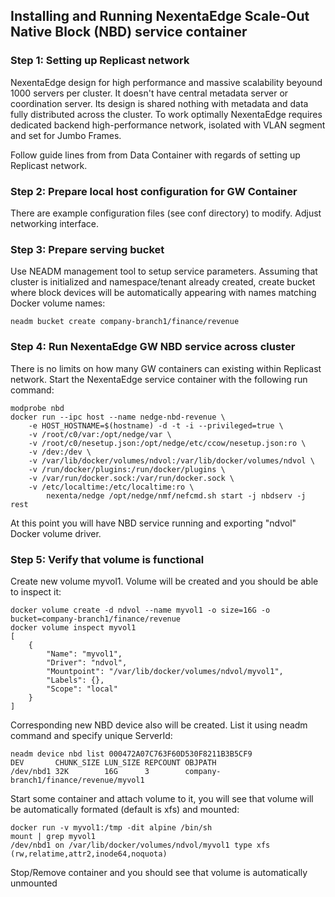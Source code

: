 ## Installing and Running NexentaEdge Scale-Out Native Block (NBD) service container

### Step 1: Setting up Replicast network
NexentaEdge design for high performance and massive scalability beyound 1000 servers per cluster. It doesn't have central metadata server or coordination server. Its design is shared nothing with metadata and data fully distributed across the cluster. To work optimally NexentaEdge requires dedicated backend high-performance network, isolated with VLAN segment and set for Jumbo Frames.

Follow guide lines from from Data Container with regards of setting up Replicast network.

### Step 2: Prepare local host configuration for GW Container
There are example configuration files (see conf directory) to modify. Adjust networking interface. 

### Step 3: Prepare serving bucket
Use NEADM management tool to setup service parameters. Assuming that cluster is initialized and namespace/tenant already created, create bucket where block devices will be automatically appearing with names matching Docker volume names:
```
neadm bucket create company-branch1/finance/revenue
```

### Step 4: Run NexentaEdge GW NBD service across cluster
There is no limits on how many GW containers can existing within Replicast network. Start the NexentaEdge service container with the following run command:
```
modprobe nbd
docker run --ipc host --name nedge-nbd-revenue \
	-e HOST_HOSTNAME=$(hostname) -d -t -i --privileged=true \
	-v /root/c0/var:/opt/nedge/var \
	-v /root/c0/nesetup.json:/opt/nedge/etc/ccow/nesetup.json:ro \
	-v /dev:/dev \
	-v /var/lib/docker/volumes/ndvol:/var/lib/docker/volumes/ndvol \
	-v /run/docker/plugins:/run/docker/plugins \
	-v /var/run/docker.sock:/var/run/docker.sock \
	-v /etc/localtime:/etc/localtime:ro \
        nexenta/nedge /opt/nedge/nmf/nefcmd.sh start -j nbdserv -j rest
```

At this point you will have NBD service running and exporting "ndvol" Docker volume driver.

### Step 5: Verify that volume is functional
Create new volume myvol1. Volume will be created and you should be able to inspect it:

```
docker volume create -d ndvol --name myvol1 -o size=16G -o bucket=company-branch1/finance/revenue
docker volume inspect myvol1
[
    {
        "Name": "myvol1",
        "Driver": "ndvol",
        "Mountpoint": "/var/lib/docker/volumes/ndvol/myvol1",
        "Labels": {},
        "Scope": "local"
    }
]
```

Corresponding new NBD device also will be created. List it using neadm command and specify unique ServerId:
```
neadm device nbd list 000472A07C763F60D530F8211B3B5CF9
DEV       CHUNK_SIZE LUN_SIZE REPCOUNT OBJPATH
/dev/nbd1 32K        16G      3        company-branch1/finance/revenue/myvol1
```

Start some container and attach volume to it, you will see that volume will be automatically formated (default is xfs) and mounted:
```
docker run -v myvol1:/tmp -dit alpine /bin/sh
mount | grep myvol1
/dev/nbd1 on /var/lib/docker/volumes/ndvol/myvol1 type xfs (rw,relatime,attr2,inode64,noquota)
```

Stop/Remove container and you should see that volume is automatically unmounted
